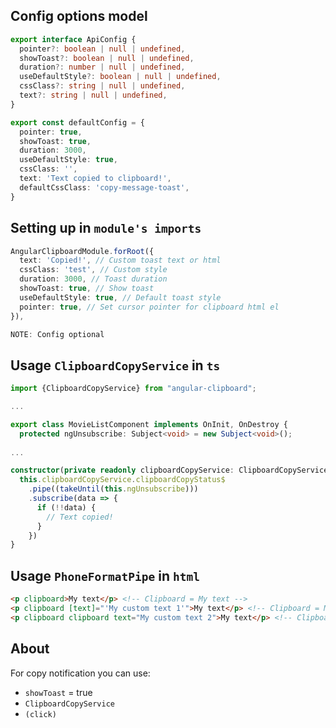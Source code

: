 ## Config options model
```ts
export interface ApiConfig {
  pointer?: boolean | null | undefined,
  showToast?: boolean | null | undefined,
  duration?: number | null | undefined,
  useDefaultStyle?: boolean | null | undefined,
  cssClass?: string | null | undefined,
  text?: string | null | undefined,
}

export const defaultConfig = {
  pointer: true,
  showToast: true,
  duration: 3000,
  useDefaultStyle: true,
  cssClass: '',
  text: 'Text copied to clipboard!',
  defaultCssClass: 'copy-message-toast',
}
```

## Setting up in `module's imports`
```ts
AngularClipboardModule.forRoot({
  text: 'Copied!', // Custom toast text or html
  cssClass: 'test', // Custom style
  duration: 3000, // Toast duration
  showToast: true, // Show toast
  useDefaultStyle: true, // Default toast style
  pointer: true, // Set cursor pointer for clipboard html el
}),
```

```ts
NOTE: Config optional
```

## Usage `ClipboardCopyService` in `ts`
```ts
import {ClipboardCopyService} from "angular-clipboard";

...

export class MovieListComponent implements OnInit, OnDestroy {
  protected ngUnsubscribe: Subject<void> = new Subject<void>();
  
... 

constructor(private readonly clipboardCopyService: ClipboardCopyService) {
  this.clipboardCopyService.clipboardCopyStatus$
    .pipe((takeUntil(this.ngUnsubscribe)))
    .subscribe(data => {
      if (!!data) {
        // Text copied!
      }
    })
}
```

## Usage `PhoneFormatPipe` in `html`
```html
<p clipboard>My text</p> <!-- Clipboard = My text -->
<p clipboard [text]="'My custom text 1'">My text</p> <!-- Clipboard = My custom text 1 -->
<p clipboard clipboard text="My custom text 2">My text</p> <!-- Clipboard = My custom text 2 -->
```

## About

For copy notification you can use:
- `showToast` = true 
- `ClipboardCopyService`
- `(click)`
